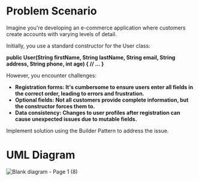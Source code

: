 # Problem Scenario

Imagine you're developing an e-commerce application where customers create accounts with varying levels of detail.

Initially, you use a standard constructor for the User class:

<b>public User(String firstName, String lastName, String email,
            String address, String phone, int age) {
      // ...
}</b>

However, you encounter challenges:

<ul>
	<li><b>Registration forms: It's cumbersome to ensure users enter all fields in the correct order, leading to errors and frustration.</b></li>
	<li><b>Optional fields: Not all customers provide complete information, but the constructor forces them to.</b></li>
	<li><b>Data consistency: Changes to user profiles after registration can cause unexpected issues due to mutable fields.</b></li>
</ul>

Implement solution using the Builder Pattern to address the issue.

# UML Diagram
![Blank diagram - Page 1 (8)](https://github.com/zakidasalla/SoftwareEngineering2_CourseProjects/assets/142433516/98c0b06a-917b-4417-9793-0770e64b314d)
